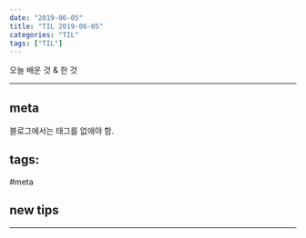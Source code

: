 ```yaml
---
date: "2019-06-05"
title: "TIL 2019-06-05"
categories: "TIL"
tags: ["TIL"]
---
```


오늘 배운 것 & 한 것

----------

## meta

블로그에서는 태그를 없애야 함.

## tags:

\#meta

## new tips



<!---->



----------
